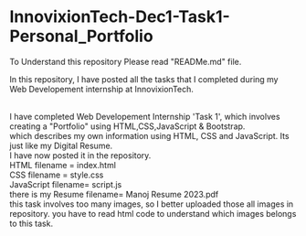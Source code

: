 # InnovixionTech-Dec1-Task1-Personal_Portfolio
To Understand this repository Please read "READMe.md" file.

In this repository, I have posted all the tasks that I completed during my Web Developement internship at InnovixionTech.
<br><br>

I have completed Web Developement Internship 'Task 1', which involves creating a "Portfolio" using HTML,CSS,JavaScript & Bootstrap.<br>
which describes my own information using HTML, CSS and JavaScript. Its just like my Digital Resume.<br>
I have now posted it in the repository.<br>
HTML filename = index.html<br>
CSS filename = style.css<br>
JavaScript filename= script.js<br>
there is my Resume filename= Manoj Resume 2023.pdf <br>
this task involves too many images, so I better uploaded those all images in repository.
you have to read html code to understand which images belongs to this task.  <br>
